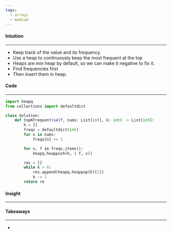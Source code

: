```yaml
---
tags:
  - arrays
  - medium
---
```


#### Intuition
---
- Keep track of the value and its frequency.
- Use a heap to continuously keep the most frequent at the top
- Heaps are min heap by default, so we can make it negative to fix it.
- Find frequencies first 
- Then insert them in heap.

#### Code
---
```python
import heapq
from collections import defaultdict

class Solution:
    def topKFrequent(self, nums: List[int], k: int) -> List[int]:
        h = []
        freqs = defaultdict(int)
        for n in nums:
            freqs[n] += 1

        for v, f in freqs.items():
            heapq.heappush(h, (-f, v))

        res = []
        while k > 0:
            res.append(heapq.heappop(h)[1])
            k -= 1
        return re
```

#### Insight
---

#### Takeaways
---
- 